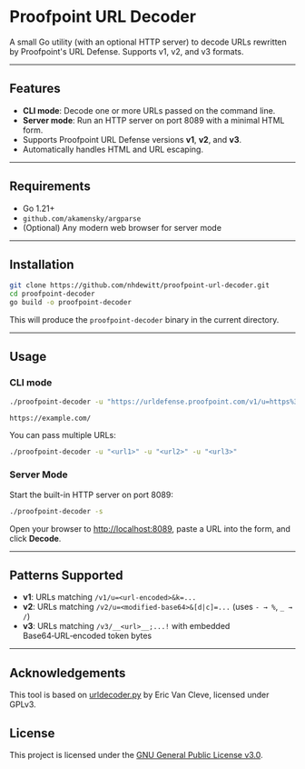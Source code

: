 # Proofpoint URL Decoder

A small Go utility (with an optional HTTP server) to decode URLs rewritten by Proofpoint's URL Defense. Supports v1, v2, and v3 formats.

---

## Features

- **CLI mode**: Decode one or more URLs passed on the command line.
- **Server mode**: Run an HTTP server on port 8089 with a minimal HTML form.
- Supports Proofpoint URL Defense versions **v1**, **v2**, and **v3**.
- Automatically handles HTML and URL escaping.

---

## Requirements

- Go 1.21+
- `github.com/akamensky/argparse`
- (Optional) Any modern web browser for server mode

---

## Installation

```sh
git clone https://github.com/nhdewitt/proofpoint-url-decoder.git
cd proofpoint-decoder
go build -o proofpoint-decoder
```

This will produce the `proofpoint-decoder` binary in the current directory.

---

## Usage

### CLI mode

```sh
./proofpoint-decoder -u "https://urldefense.proofpoint.com/v1/u=https%3A%2F%2Fexample.com%2F&k=ABC123"
```

```
https://example.com/
```

You can pass multiple URLs:

```sh
./proofpoint-decoder -u "<url1>" -u "<url2>" -u "<url3>"
```

### Server Mode

Start the built-in HTTP server on port 8089:

```sh
./proofpoint-decoder -s
```

Open your browser to [http://localhost:8089](http://localhost:8089), paste a URL into the form, and click **Decode**.

---

## Patterns Supported

- **v1**:
  URLs matching `/v1/u=<url-encoded>&k=...`
- **v2**:
  URLs matching `/v2/u=<modified‑base64>&[d|c]=...` (uses `- → %`, `_ → /`)
- **v3**:
  URLs matching `/v3/__<url>__;...!` with embedded Base64‑URL‑encoded token bytes

---

## Acknowledgements

This tool is based on [urldecoder.py](https://help.proofpoint.com/@api/deki/files/2775/urldecoder.py?revision=1) by Eric Van Cleve, licensed under GPLv3.

## License

This project is licensed under the [GNU General Public License v3.0](https://www.gnu.org/licenses/gpl-3.0.en.html).